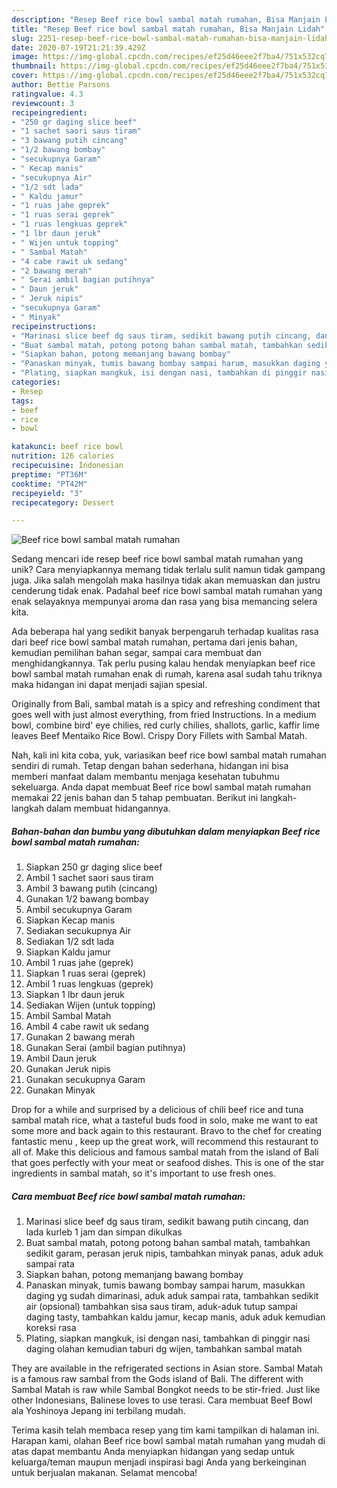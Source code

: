 ```yaml
---
description: "Resep Beef rice bowl sambal matah rumahan, Bisa Manjain Lidah"
title: "Resep Beef rice bowl sambal matah rumahan, Bisa Manjain Lidah"
slug: 2251-resep-beef-rice-bowl-sambal-matah-rumahan-bisa-manjain-lidah
date: 2020-07-19T21:21:39.429Z
image: https://img-global.cpcdn.com/recipes/ef25d46eee2f7ba4/751x532cq70/beef-rice-bowl-sambal-matah-rumahan-foto-resep-utama.jpg
thumbnail: https://img-global.cpcdn.com/recipes/ef25d46eee2f7ba4/751x532cq70/beef-rice-bowl-sambal-matah-rumahan-foto-resep-utama.jpg
cover: https://img-global.cpcdn.com/recipes/ef25d46eee2f7ba4/751x532cq70/beef-rice-bowl-sambal-matah-rumahan-foto-resep-utama.jpg
author: Bettie Parsons
ratingvalue: 4.3
reviewcount: 3
recipeingredient:
- "250 gr daging slice beef"
- "1 sachet saori saus tiram"
- "3 bawang putih cincang"
- "1/2 bawang bombay"
- "secukupnya Garam"
- " Kecap manis"
- "secukupnya Air"
- "1/2 sdt lada"
- " Kaldu jamur"
- "1 ruas jahe geprek"
- "1 ruas serai geprek"
- "1 ruas lengkuas geprek"
- "1 lbr daun jeruk"
- " Wijen untuk topping"
- " Sambal Matah"
- "4 cabe rawit uk sedang"
- "2 bawang merah"
- " Serai ambil bagian putihnya"
- " Daun jeruk"
- " Jeruk nipis"
- "secukupnya Garam"
- " Minyak"
recipeinstructions:
- "Marinasi slice beef dg saus tiram, sedikit bawang putih cincang, dan lada kurleb 1 jam dan simpan dikulkas"
- "Buat sambal matah, potong potong bahan sambal matah, tambahkan sedikit garam, perasan jeruk nipis, tambahkan minyak panas, aduk aduk sampai rata"
- "Siapkan bahan, potong memanjang bawang bombay"
- "Panaskan minyak, tumis bawang bombay sampai harum, masukkan daging yg sudah dimarinasi, aduk aduk sampai rata, tambahkan sedikit air (opsional) tambahkan sisa saus tiram, aduk-aduk tutup sampai daging tasty, tambahkan kaldu jamur, kecap manis, aduk aduk kemudian koreksi rasa"
- "Plating, siapkan mangkuk, isi dengan nasi, tambahkan di pinggir nasi daging olahan kemudian taburi dg wijen, tambahkan sambal matah"
categories:
- Resep
tags:
- beef
- rice
- bowl

katakunci: beef rice bowl 
nutrition: 126 calories
recipecuisine: Indonesian
preptime: "PT36M"
cooktime: "PT42M"
recipeyield: "3"
recipecategory: Dessert

---
```



![Beef rice bowl sambal matah rumahan](https://img-global.cpcdn.com/recipes/ef25d46eee2f7ba4/751x532cq70/beef-rice-bowl-sambal-matah-rumahan-foto-resep-utama.jpg)

Sedang mencari ide resep beef rice bowl sambal matah rumahan yang unik? Cara menyiapkannya memang tidak terlalu sulit namun tidak gampang juga. Jika salah mengolah maka hasilnya tidak akan memuaskan dan justru cenderung tidak enak. Padahal beef rice bowl sambal matah rumahan yang enak selayaknya mempunyai aroma dan rasa yang bisa memancing selera kita.

Ada beberapa hal yang sedikit banyak berpengaruh terhadap kualitas rasa dari beef rice bowl sambal matah rumahan, pertama dari jenis bahan, kemudian pemilihan bahan segar, sampai cara membuat dan menghidangkannya. Tak perlu pusing kalau hendak menyiapkan beef rice bowl sambal matah rumahan enak di rumah, karena asal sudah tahu triknya maka hidangan ini dapat menjadi sajian spesial.

Originally from Bali, sambal matah is a spicy and refreshing condiment that goes well with just almost everything, from fried Instructions. In a medium bowl, combine bird&#39; eye chilies, red curly chilies, shallots, garlic, kaffir lime leaves Beef Mentaiko Rice Bowl. Crispy Dory Fillets with Sambal Matah.


Nah, kali ini kita coba, yuk, variasikan beef rice bowl sambal matah rumahan sendiri di rumah. Tetap dengan bahan sederhana, hidangan ini bisa memberi manfaat dalam membantu menjaga kesehatan tubuhmu sekeluarga. Anda dapat membuat Beef rice bowl sambal matah rumahan memakai 22 jenis bahan dan 5 tahap pembuatan. Berikut ini langkah-langkah dalam membuat hidangannya.

<!--inarticleads1-->

##### Bahan-bahan dan bumbu yang dibutuhkan dalam menyiapkan Beef rice bowl sambal matah rumahan:

1. Siapkan 250 gr daging slice beef
1. Ambil 1 sachet saori saus tiram
1. Ambil 3 bawang putih (cincang)
1. Gunakan 1/2 bawang bombay
1. Ambil secukupnya Garam
1. Siapkan  Kecap manis
1. Sediakan secukupnya Air
1. Sediakan 1/2 sdt lada
1. Siapkan  Kaldu jamur
1. Ambil 1 ruas jahe (geprek)
1. Siapkan 1 ruas serai (geprek)
1. Ambil 1 ruas lengkuas (geprek)
1. Siapkan 1 lbr daun jeruk
1. Sediakan  Wijen (untuk topping)
1. Ambil  Sambal Matah
1. Ambil 4 cabe rawit uk sedang
1. Gunakan 2 bawang merah
1. Gunakan  Serai (ambil bagian putihnya)
1. Ambil  Daun jeruk
1. Gunakan  Jeruk nipis
1. Gunakan secukupnya Garam
1. Gunakan  Minyak


Drop for a while and surprised by a delicious of chili beef rice and tuna sambal matah rice, what a tasteful buds food in solo, make me want to eat some more and back again to this restaurant. Bravo to the chef for creating fantastic menu , keep up the great work, will recommend this restaurant to all of. Make this delicious and famous sambal matah from the island of Bali that goes perfectly with your meat or seafood dishes. This is one of the star ingredients in sambal matah, so it&#39;s important to use fresh ones. 

<!--inarticleads2-->

##### Cara membuat Beef rice bowl sambal matah rumahan:

1. Marinasi slice beef dg saus tiram, sedikit bawang putih cincang, dan lada kurleb 1 jam dan simpan dikulkas
1. Buat sambal matah, potong potong bahan sambal matah, tambahkan sedikit garam, perasan jeruk nipis, tambahkan minyak panas, aduk aduk sampai rata
1. Siapkan bahan, potong memanjang bawang bombay
1. Panaskan minyak, tumis bawang bombay sampai harum, masukkan daging yg sudah dimarinasi, aduk aduk sampai rata, tambahkan sedikit air (opsional) tambahkan sisa saus tiram, aduk-aduk tutup sampai daging tasty, tambahkan kaldu jamur, kecap manis, aduk aduk kemudian koreksi rasa
1. Plating, siapkan mangkuk, isi dengan nasi, tambahkan di pinggir nasi daging olahan kemudian taburi dg wijen, tambahkan sambal matah


They are available in the refrigerated sections in Asian store. Sambal Matah is a famous raw sambal from the Gods island of Bali. The different with Sambal Matah is raw while Sambal Bongkot needs to be stir-fried. Just like other Indonesians, Balinese loves to use terasi. Cara membuat Beef Bowl ala Yoshinoya Jepang ini terbilang mudah. 

Terima kasih telah membaca resep yang tim kami tampilkan di halaman ini. Harapan kami, olahan Beef rice bowl sambal matah rumahan yang mudah di atas dapat membantu Anda menyiapkan hidangan yang sedap untuk keluarga/teman maupun menjadi inspirasi bagi Anda yang berkeinginan untuk berjualan makanan. Selamat mencoba!
